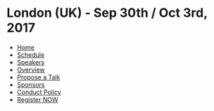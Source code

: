 # London (UK) - Sep 30th / Oct 3rd, 2017

* [Home](/index.md)
* [Schedule](/schedule.md)
* [Speakers](/speakers.md)
* [Overview](/overview.md)
* [Propose a Talk](/cfp.md)
* [Sponsors](/sponsors.md)
* [Conduct Policy](/conduct-policy.md)
* [Register NOW](https://www.eventbrite.co.uk/e/gerrit-user-summit-2017-tickets-34486175078)

[home]: /index.md
[logo]: images/gerritusersummit2017.png
